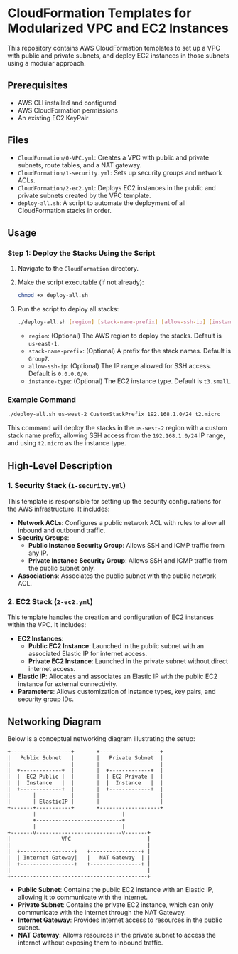 # CloudFormation Templates for Modularized VPC and EC2 Instances

This repository contains AWS CloudFormation templates to set up a VPC with public and private subnets, and deploy EC2 instances in those subnets using a modular approach.

## Prerequisites

- AWS CLI installed and configured
- AWS CloudFormation permissions
- An existing EC2 KeyPair

## Files
- `CloudFormation/0-VPC.yml`: Creates a VPC with public and private subnets, route tables, and a NAT gateway.
- `CloudFormation/1-security.yml`: Sets up security groups and network ACLs.
- `CloudFormation/2-ec2.yml`: Deploys EC2 instances in the public and private subnets created by the VPC template.
- `deploy-all.sh`: A script to automate the deployment of all CloudFormation stacks in order.

## Usage

### Step 1: Deploy the Stacks Using the Script

1. Navigate to the `CloudFormation` directory.
2. Make the script executable (if not already):
   ```sh
   chmod +x deploy-all.sh
   ```
3. Run the script to deploy all stacks:
   ```sh
   ./deploy-all.sh [region] [stack-name-prefix] [allow-ssh-ip] [instance-type]
   ```

   - `region`: (Optional) The AWS region to deploy the stacks. Default is `us-east-1`.
   - `stack-name-prefix`: (Optional) A prefix for the stack names. Default is `Group7`.
   - `allow-ssh-ip`: (Optional) The IP range allowed for SSH access. Default is `0.0.0.0/0`.
   - `instance-type`: (Optional) The EC2 instance type. Default is `t3.small`.

### Example Command

```sh
./deploy-all.sh us-west-2 CustomStackPrefix 192.168.1.0/24 t2.micro
```

This command will deploy the stacks in the `us-west-2` region with a custom stack name prefix, allowing SSH access from the `192.168.1.0/24` IP range, and using `t2.micro` as the instance type.

## High-Level Description

### 1. Security Stack (`1-security.yml`)

This template is responsible for setting up the security configurations for the AWS infrastructure. It includes:

- **Network ACLs**: Configures a public network ACL with rules to allow all inbound and outbound traffic.
- **Security Groups**: 
  - **Public Instance Security Group**: Allows SSH and ICMP traffic from any IP.
  - **Private Instance Security Group**: Allows SSH and ICMP traffic from the public subnet only.
- **Associations**: Associates the public subnet with the public network ACL.

### 2. EC2 Stack (`2-ec2.yml`)

This template handles the creation and configuration of EC2 instances within the VPC. It includes:

- **EC2 Instances**:
  - **Public EC2 Instance**: Launched in the public subnet with an associated Elastic IP for internet access.
  - **Private EC2 Instance**: Launched in the private subnet without direct internet access.
- **Elastic IP**: Allocates and associates an Elastic IP with the public EC2 instance for external connectivity.
- **Parameters**: Allows customization of instance types, key pairs, and security group IDs.

## Networking Diagram

Below is a conceptual networking diagram illustrating the setup:

```
+-------------------+       +-------------------+
|   Public Subnet   |       |   Private Subnet  |
|                   |       |                   |
|  +-------------+  |       |  +-------------+  |
|  |  EC2 Public |  |       |  | EC2 Private |  |
|  |  Instance   |  |       |  |  Instance   |  |
|  +-------------+  |       |  +-------------+  |
|       |           |       |                   |
|       | ElasticIP |       |                   |
+-------+-----------+       +-------------------+
        |                           |
        +---------------------------+
        |                           |
+-------v---------------------------v-------+
|                VPC                        |
|                                           |
|  +-----------------+   +----------------+ |
|  | Internet Gateway|   |   NAT Gateway  | |
|  +-----------------+   +----------------+ |
|                                           |
+-------------------------------------------+
```

- **Public Subnet**: Contains the public EC2 instance with an Elastic IP, allowing it to communicate with the internet.
- **Private Subnet**: Contains the private EC2 instance, which can only communicate with the internet through the NAT Gateway.
- **Internet Gateway**: Provides internet access to resources in the public subnet.
- **NAT Gateway**: Allows resources in the private subnet to access the internet without exposing them to inbound traffic.
